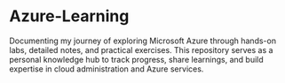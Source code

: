 # Azure-Learning
Documenting my journey of exploring Microsoft Azure through hands-on labs, detailed notes, and practical exercises. This repository serves as a personal knowledge hub to track progress, share learnings, and build expertise in cloud administration and Azure services.

